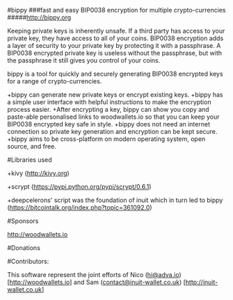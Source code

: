 #bippy 
###fast and easy BIP0038 encryption for multiple crypto-currencies
#####http://bippy.org

Keeping private keys is inherently unsafe. 
If a third party has access to your private key, they have access to all of your coins. 
BIP0038 encryption adds a layer of security to your private key by protecting it with a passphrase. 
A BIP0038 encrypted private key is useless without the passphrase, but with the passphrase it still gives you control of your coins.

bippy is a tool for quickly and securely generating BIP0038 encrypted keys for a range of crypto-currencies.

   +bippy can generate new private keys or encrypt existing keys.
   +bippy has a simple user interface with helpful instructions to make the encryption process easier.
   +After encrypting a key, bippy can show you copy and paste-able personalised links to woodwallets.io so that you can keep your BIP0038 encrypted key safe in style.
   +bippy does not need an internet connection so private key generation and encryption can be kept secure.
   +bippy aims to be cross-platform on modern operating system, open source, and free.

 
#Libraries used

   +kivy (http://kivy.org)

   +scrypt (https://pypi.python.org/pypi/scrypt/0.6.1)

   +deepcelerons' script was the foundation of inuit which in turn led to bippy (https://bitcointalk.org/index.php?topic=361092.0) 

#Sponsors

http://woodwallets.io

#Donations




#Contributors: 

This software represent the joint efforts of Nico (hi@adva.io) [http://woodwallets.io] and Sam (contact@inuit-wallet.co.uk) [http://inuit-wallet.co.uk]
